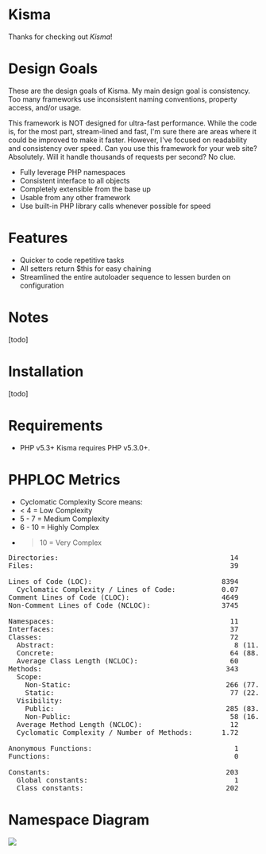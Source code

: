 Kisma
===============================
Thanks for checking out *Kisma*!

Design Goals
============

These are the design goals of Kisma. My main design goal is consistency. Too many frameworks use inconsistent naming conventions, property access, and/or usage.

This framework is NOT designed for ultra-fast performance. While the code is, for the most part, stream-lined and fast, I'm sure there are areas where it could be improved to make it faster. However, I've focused on readability and consistency over speed. Can you use this framework for your web site? Absolutely. Will it handle thousands of requests per second? No clue.

* Fully leverage PHP namespaces
* Consistent interface to all objects
* Completely extensible from the base up
* Usable from any other framework
* Use built-in PHP library calls whenever possible for speed

Features
========

* Quicker to code repetitive tasks
* All setters return $this for easy chaining
* Streamlined the entire autoloader sequence to lessen burden on configuration

Notes
=====
[todo]

Installation
============
[todo]

Requirements
============
* PHP v5.3+
 Kisma requires PHP v5.3.0+.

PHPLOC Metrics
==============

 * Cyclomatic Complexity Score means:
  * < 4 = Low Complexity
  * 5 - 7 = Medium Complexity
  * 6 - 10 = Highly Complex
  * > 10 = Very Complex

<pre>
Directories:                                         14
Files:                                               39

Lines of Code (LOC):                               8394
  Cyclomatic Complexity / Lines of Code:           0.07
Comment Lines of Code (CLOC):                      4649
Non-Comment Lines of Code (NCLOC):                 3745

Namespaces:                                          11
Interfaces:                                          37
Classes:                                             72
  Abstract:                                           8 (11.11%)
  Concrete:                                          64 (88.89%)
  Average Class Length (NCLOC):                      60
Methods:                                            343
  Scope:
    Non-Static:                                     266 (77.55%)
    Static:                                          77 (22.45%)
  Visibility:
    Public:                                         285 (83.09%)
    Non-Public:                                      58 (16.91%)
  Average Method Length (NCLOC):                     12
  Cyclomatic Complexity / Number of Methods:       1.72

Anonymous Functions:                                  1
Functions:                                            0

Constants:                                          203
  Global constants:                                   1
  Class constants:                                  202
</pre>

Namespace Diagram
=================

![](http://github.com/Pogostick/kisma/raw/master/Kisma.png) 